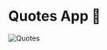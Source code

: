 # Quotes App 💭

![Quotes](https://github.com/user-attachments/assets/10fcaec5-a349-4de3-b896-1d47c67046bd)

